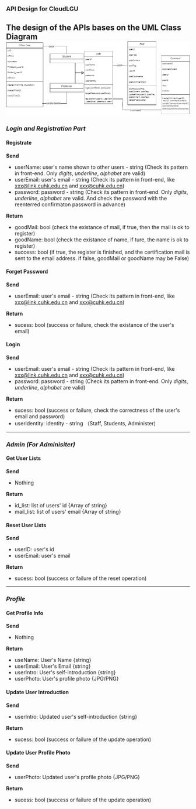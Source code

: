 ### API Design for CloudLGU
**The design of the APIs bases on the UML Class Diagram**
![UML Class](./images/Class_Diagram.png)  
---
### _Login and Registration Part_

#### Registrate
**Send**
- userName: user's name shown to other users - string (Check its pattern in front-end. Only _digits_, _underline_, _alphabet_ are valid)
- userEmail: user's email - string (Check its pattern in front-end, like xxx@link.cuhk.edu.cn and xxx@cuhk.edu.cn) 
- password: password - string (Check its pattern in front-end. Only _digits_, _underline_, _alphabet_ are valid. And check the password with the reenterred confirmaton password in advance)

**Return**
- goodMail: bool (check the existance of mail, if true, then the mail is ok to register)
- goodName: bool (check the existance of name, if ture, the name is ok to register)
- success: bool (if true, the register is finished, and the certification mail is sent to the email address. if false, goodMail or goodName may be False)


#### Forget Password
**Send**
- userEmail: user's email - string (Check its pattern in front-end, like xxx@link.cuhk.edu.cn and xxx@cuhk.edu.cn) 

**Return**
- sucess:  bool (success or failure, check the existance of the user's email)

  
#### Login 
**Send**
- userEmail: user's email - string (Check its pattern in front-end, like xxx@link.cuhk.edu.cn and xxx@cuhk.edu.cn) 
- password: password - string (Check its pattern in front-end. Only _digits_, _underline_, _alphabet_ are valid)

**Return**
- sucess:  bool (success or failure, check the correctness of the user's email and password)
- useridentity: identity - string （Staff, Students, Administer)

---

### _Admin (For Adminisiter)_
#### Get User Lists
**Send**
- Nothing  

**Return**
- id_list: list of users' id {Array of string}
- mail_list: list of users' email {Array of string}

#### Reset User Lists
**Send**
- userID: user's id
- userEmail: user's email

**Return**
- sucess:  bool (success or failure of the reset operation)
---
### _Profile_
#### Get Profile Info
**Send**
- Nothing

**Return**
- useName: User's Name {string}
- userEmail: User's Email {string}
- userIntro: User's self-introduction {string}
- userPhoto: User's profile photo {JPG/PNG}

#### Update User Introduction
**Send**
- userIntro: Updated user's self-introduction {string}  

**Return**
- sucess:  bool (success or failure of the update operation)

#### Update User Profile Photo
**Send**
- userPhoto: Updated user's profile photo {JPG/PNG}

**Return**
- sucess:  bool  (success or failure of the update operation)

